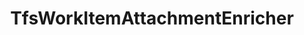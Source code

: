 ---
optionsClassName: TfsWorkItemAttachmentEnricherOptions
optionsClassFullName: MigrationTools.EndpointEnrichers.TfsWorkItemAttachmentEnricherOptions
configurationSamples:
- name: default
  description: 
  code: >-
    {
      "$type": "TfsWorkItemAttachmentEnricherOptions",
      "Enabled": true,
      "WorkingPath": "c:\\temp\\WorkItemAttachmentWorkingFolder\\",
      "MaxSize": 480000000
    }
  sampleFor: MigrationTools.EndpointEnrichers.TfsWorkItemAttachmentEnricherOptions
description: The `TfsWorkItemAttachmentEnricher` processes the attachements for a specific work item.
className: TfsWorkItemAttachmentEnricher
typeName: EndpointEnrichers
architecture: v2
options:
- parameterName: Enabled
  type: Boolean
  description: missng XML code comments
  defaultValue: missng XML code comments
- parameterName: MaxSize
  type: Int32
  description: missng XML code comments
  defaultValue: missng XML code comments
- parameterName: RefName
  type: String
  description: missng XML code comments
  defaultValue: missng XML code comments
- parameterName: WorkingPath
  type: String
  description: missng XML code comments
  defaultValue: missng XML code comments
status: missng XML code comments
processingTarget: WorkItem

redirectFrom: []
layout: reference
toc: true
permalink: /Reference/v2/EndpointEnrichers/TfsWorkItemAttachmentEnricher/
title: TfsWorkItemAttachmentEnricher
categories:
- EndpointEnrichers
- v2
notes: ''
introduction: ''

---